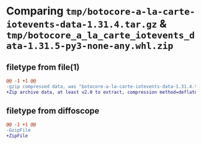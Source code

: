 # Comparing `tmp/botocore-a-la-carte-iotevents-data-1.31.4.tar.gz` & `tmp/botocore_a_la_carte_iotevents_data-1.31.5-py3-none-any.whl.zip`

## filetype from file(1)

```diff
@@ -1 +1 @@
-gzip compressed data, was "botocore-a-la-carte-iotevents-data-1.31.4.tar", last modified: Tue Jul 18 01:55:13 2023, max compression
+Zip archive data, at least v2.0 to extract, compression method=deflate
```

## filetype from diffoscope

```diff
@@ -1 +1 @@
-GzipFile
+ZipFile
```

